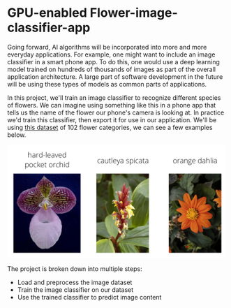 # GPU-enabled Flower-image-classifier-app

Going forward, AI algorithms will be incorporated into more and more everyday applications. For example, one might want to include an image classifier in a smart phone app. To do this, one would use a deep learning model trained on hundreds of thousands of images as part of the overall application architecture. A large part of software development in the future will be using these types of models as common parts of applications. 

In this project, we'll train an image classifier to recognize different species of flowers. We can imagine using something like this in a phone app that tells us the name of the flower our phone's camera is looking at. In practice we'd train this classifier, then export it for use in our application. We'll be using [this dataset](http://www.robots.ox.ac.uk/~vgg/data/flowers/102/index.html) of 102 flower categories, we can see a few examples below. 

<img src='assets/Flowers.png' width=500px>

The project is broken down into multiple steps:

* Load and preprocess the image dataset
* Train the image classifier on our dataset
* Use the trained classifier to predict image content
